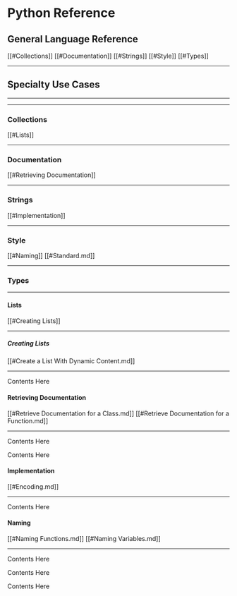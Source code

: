 # Python Reference

## General Language Reference

[[#Collections]]
[[#Documentation]]
[[#Strings]]
[[#Style]]
[[#Types]]

---

## Specialty Use Cases


---

---

### Collections

[[#Lists]]

---

### Documentation

[[#Retrieving Documentation]]

---

### Strings

[[#Implementation]]

---

### Style

[[#Naming]]
[[#Standard.md]]

---

### Types


---


#### Lists

[[#Creating Lists]]

---


##### Creating Lists

[[#Create a List With Dynamic Content.md]]

---



Contents Here

#### Retrieving Documentation

[[#Retrieve Documentation for a Class.md]]
[[#Retrieve Documentation for a Function.md]]

---



Contents Here

Contents Here

#### Implementation

[[#Encoding.md]]

---



Contents Here

#### Naming

[[#Naming Functions.md]]
[[#Naming Variables.md]]

---



Contents Here

Contents Here

Contents Here



